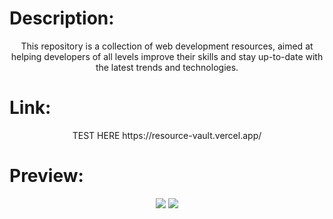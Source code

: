 # Description:
<div align="center">
This repository is a collection of web development resources, aimed at helping developers of all levels improve their skills and stay up-to-date with the latest trends and technologies.
</div>

# Link:
<div align="center">
  TEST HERE
https://resource-vault.vercel.app/
</div>

# Preview:
<div align="center">
<img src="https://github.com/user-attachments/assets/9eba4ce7-fc80-4c7e-be70-ee255cd9b235">
<img src="https://github.com/user-attachments/assets/4db3b921-e5af-432f-977a-0c54aa16a0e8">

</div>



